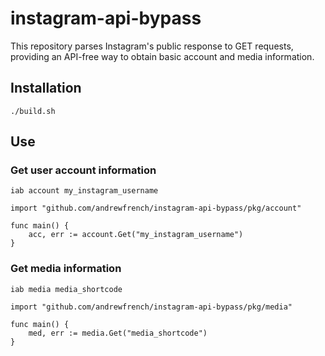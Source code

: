 # instagram-api-bypass

This repository parses Instagram's public response to GET requests, providing an API-free way to obtain basic account and media information.

## Installation

```
./build.sh
``` 

## Use
### Get user account information

```
iab account my_instagram_username
```

```
import "github.com/andrewfrench/instagram-api-bypass/pkg/account"

func main() {
    acc, err := account.Get("my_instagram_username")
}
```

### Get media information

```
iab media media_shortcode
```

```
import "github.com/andrewfrench/instagram-api-bypass/pkg/media"

func main() {
    med, err := media.Get("media_shortcode")
}
```
